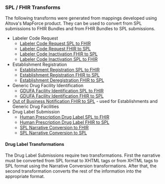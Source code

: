 ### SPL / FHIR Transforms
The following transforms were generated from mappings developed using Altova's MapForce product.  They can be used to convert from SPL submissions to FHIR Bundles and from FHIR Bundles to SPL submissions.

* Labeler Code Request
  * [Labeler Code Request SPL to FHIR](MappingMapToLabelerCodeRequestFHIR.xslt)
  * [Labeler Code Request FHIR to SPL](MappingMapToLabelerCodeRequestSPL.xslt)
  * [Labeler Code Inactivation FHIR to SPL](MappingMapToLabelerCodeInactivationSPL.xslt)
  * [Labeler Code Inactivation SPL to FHIR](MappingMapToLabelerCodeInactivationToFHIR.xslt)
* Establishment Registration
  * [Establishment Registration SPL to FHIR](MappingMapToEstablishmentRegistrationFHIR.xslt)
  * [Establishment Registration FHIR to SPL](MappingMapToEstablishmentRegistrationSPL.xslt)
  * [Establishment Deregistration FHIR to SPL](MappingMapToEstablishmentDeregistrationSPL.xslt)
* Generic Drug Facility Identification
  * [GDUFA Facility Identification SPL to FHIR](MappingMapToGDUFAFacilityIdentificationFHIR.xslt)
  * [GDUFA Facility Identification FHIR to SPL](MappingMapToGDUFAFacilityIdentificationSPL.xslt)
* [Out of Business Notification FHIR to SPL](MappingMapToOutOfBusinessNotificationSPL.xslt) - used for Establishments and Generic Drug Facilities
* Drug Label Submission
  * [Human Prescription Drug Label SPL to FHIR](MappingMapToHumanPrescriptionDrugLabelFHIR.xslt)
  * [Human Prescription Drug Label FHIR to SPL](MappingMapToHumanPrescriptionDrugLabelSPL.xslt)
  * [SPL Narrative Conversion to FHIR](NarrativeConversionToFHIR.xslt)
  * [SPL Narrative Conversion to SPL](NarrativeConversionToSPL.xslt)


#### Drug Label Transformations
The Drug Label Submissions require two transformations.  First the narrative must be converted from SPL format to XHTML tags or from XHTML tags to SPL format using the Narrative Conversion transformations.  After that, the second transformation converts the rest of the information into the appropriate format.
